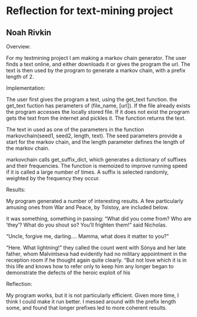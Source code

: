 # Reflection for text-mining project
## Noah Rivkin



Overview:

For my textmining project I am making a markov chain generator. The user finds a text online, and either downloads it or gives the program the url. The text is then used by the program to generate a markov chain, with a prefix length of 2.



Implementation:

The user first gives the program a text, using the get_text
function. the get_text fuction has perameters of (file_name, [url]). If the file already exists the program accesses the locally stored file. If it does not exist the program gets the text from the internet and pickles it. The function returns the text.

The text in used as one of the parameters in the function markovchain(seed1, seed2, length, text). The seed parameters provide a start for the markov chain, and the length parameter defines the length of the markov chain.

markovchain calls get_suffix_dict, which generates a dictionary of suffixes and their frequencies. The function is memoized to improve running speed if it is called a large number of times. A suffix is selected randomly, weighted by the frequency they occur.

Results:

My program generated a number of interesting results. A few particularly amusing ones from War and Peace, by Tolstoy, are included below.

it was something, something in passing: 
“What did you come from? Who are ‘they’? What do you shout so? You’ll frighten them!” said Nicholas. 
 
“Uncle, forgive me, darling.... Mamma, what 
does it matter to you?” 
 
“Here. What lightning!” they called 
the count went with Sónya and her late father, whom 
Malvíntseva had evidently had no 
military appointment in the 
reception room if he thought again quite clearly. “But not love which it is in this life and knows how to 
refer only to keep 
him any longer began 
to demonstrate the defects of the heroic exploit of his

Reflection:

My program works, but it is not particularly efficient. Given more time, I think I could make it run better. I messed around with the prefix length some, and found that longer prefixes led to more coherent results.